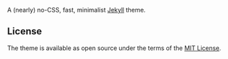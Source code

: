 A (nearly) no-CSS, fast, minimalist [Jekyll](https://jekyllrb.com/) theme.

## License

The theme is available as open source under the terms of the [MIT License](https://opensource.org/licenses/MIT).

